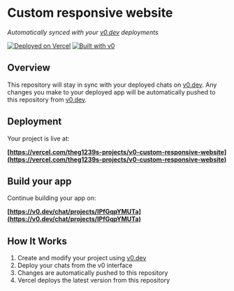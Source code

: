 # Custom responsive website

*Automatically synced with your [v0.dev](https://v0.dev) deployments*

[![Deployed on Vercel](https://img.shields.io/badge/Deployed%20on-Vercel-black?style=for-the-badge&logo=vercel)](https://vercel.com/theg1239s-projects/v0-custom-responsive-website)
[![Built with v0](https://img.shields.io/badge/Built%20with-v0.dev-black?style=for-the-badge)](https://v0.dev/chat/projects/IPfGqpYMUTa)

## Overview

This repository will stay in sync with your deployed chats on [v0.dev](https://v0.dev).
Any changes you make to your deployed app will be automatically pushed to this repository from [v0.dev](https://v0.dev).

## Deployment

Your project is live at:

**[https://vercel.com/theg1239s-projects/v0-custom-responsive-website](https://vercel.com/theg1239s-projects/v0-custom-responsive-website)**

## Build your app

Continue building your app on:

**[https://v0.dev/chat/projects/IPfGqpYMUTa](https://v0.dev/chat/projects/IPfGqpYMUTa)**

## How It Works

1. Create and modify your project using [v0.dev](https://v0.dev)
2. Deploy your chats from the v0 interface
3. Changes are automatically pushed to this repository
4. Vercel deploys the latest version from this repository
